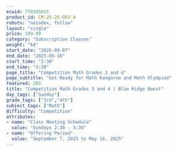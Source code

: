 ```yaml
---
ecwid: 770395015
product_id: CM-25-25-GR3-4
robots: "noindex, follow"
layout: "single"
price: 199.99
category: "Subscription Classes"
weight: "64"
start_date: "2025-09-07"
end_date: "2025-05-16"
start_time: "2:30"
end_time: "3:30"
page_title: "Competition Math Grades 3 and 4"
page_subtitle: "Get Ready for Math Kangaroo and Math Olympiad"
featured: 205
title: "Competition Math Grades 3 and 4 | Blue Ridge Boost"
day_tags: ["Sunday"]
grade_tags: ["3rd","4th"]
subject_tags: ["Math"]
difficulty: "Competition"
attributes:
- name: "Class Meeting Schedule"
  value: "Sundays 2:30 - 3:30"
- name: "Offering Period"
  value: "September 7, 2025 to May 16, 2025"
---
```

